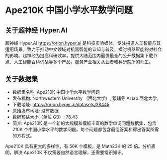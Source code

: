 # Ape210K 中国小学水平数学问题
## 关于超神经 Hyper.AI
超神经 Hyper.AI https://orion.hyper.ai 是科技实验媒体，专注报道人工智能与其适用场景。致力于推动中文领域对机器智能的认知与普及，探讨机器智能的对社会的影响。超神经为提高科研效率，提供大陆范围内最快最全的公开数据集下载节点、人工智能百科词条等多个产品，服务产业相关从业者和科研院所的师生。

## 关于数据集
- 数据集名称: Ape210K 中国小学水平数学问题
- 发布机构: Northwestern University （西北大学）, 猿辅导 AI lab 西北大学, 
- 下载地址: https://orion.hyper.ai/datasets/28445
- 原始发布地址: 没有数据
- 数据预估大小（单位 GB）: 78.43
- 简介: Ape210K 是一个新的大规模和模板丰富的数学单词问题数据集，包含 210K 个中国小学水平的数学问题。每个问题都包含最佳答案和得出答案所需的方程式。

Ape210K 具有更大的多样性，有 56K 个模板，是 Math23K 的 25 倍。分析表明，解决 Ape210K 不仅需要自然语言理解，还需要常识知识。
